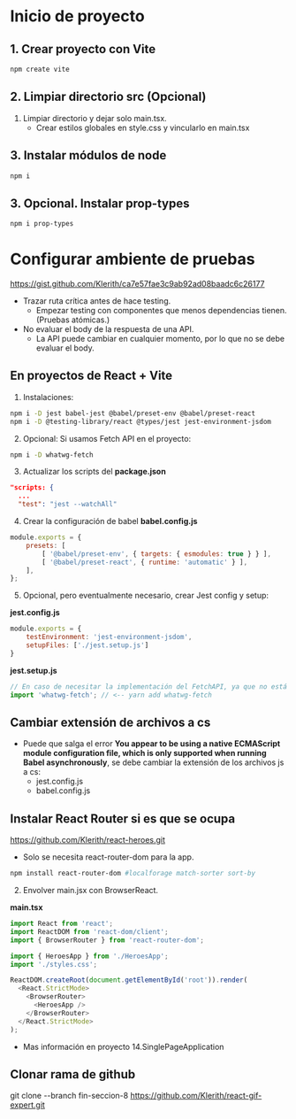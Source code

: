 # Inicio de proyecto
## 1. Crear proyecto con Vite
``` bash
npm create vite
```
## 2. Limpiar directorio src (Opcional)
1. Limpiar directorio y dejar solo main.tsx.
    - Crear estilos globales en style.css y vincularlo en main.tsx

## 3. Instalar módulos de node

``` bash
npm i
```

## 3. Opcional. Instalar prop-types
``` bash
npm i prop-types
```

# Configurar ambiente de pruebas
https://gist.github.com/Klerith/ca7e57fae3c9ab92ad08baadc6c26177
- Trazar ruta crítica antes de hace testing.
    - Empezar testing con componentes que menos dependencias tienen. (Pruebas atómicas.)
- No evaluar el body de la respuesta de una API.
    - La API puede cambiar en cualquier momento, por lo que no se debe evaluar el body.
## En proyectos de React + Vite

1. Instalaciones:
``` bash
npm i -D jest babel-jest @babel/preset-env @babel/preset-react 
npm i -D @testing-library/react @types/jest jest-environment-jsdom
```

2. Opcional: Si usamos Fetch API en el proyecto:
``` bash
npm i -D whatwg-fetch
```

3. Actualizar los scripts del __package.json__

``` json
"scripts: {
  ...
  "test": "jest --watchAll"
```

4. Crear la configuración de babel __babel.config.js__

``` js
module.exports = {
    presets: [
        [ '@babel/preset-env', { targets: { esmodules: true } } ],
        [ '@babel/preset-react', { runtime: 'automatic' } ],
    ],
};
```

5. Opcional, pero eventualmente necesario, crear Jest config y setup:

__jest.config.js__
``` js
module.exports = {
    testEnvironment: 'jest-environment-jsdom',
    setupFiles: ['./jest.setup.js']
}
```

__jest.setup.js__
``` js
// En caso de necesitar la implementación del FetchAPI, ya que no está en versiones antes a la 18 de node
import 'whatwg-fetch'; // <-- yarn add whatwg-fetch
```

## Cambiar extensión de archivos a cs
- Puede que salga el error **You appear to be using a native ECMAScript module configuration file, which is only supported when running Babel asynchronously**, se debe cambiar la extensión de los archivos js a cs:
    - jest.config.js
    - babel.config.js

## Instalar React Router si es que se ocupa
https://github.com/Klerith/react-heroes.git
- Solo se necesita react-router-dom para la app.

``` bash
npm install react-router-dom #localforage match-sorter sort-by
```

2. Envolver main.jsx con BrowserReact.


__main.tsx__
``` ts
import React from 'react';
import ReactDOM from 'react-dom/client';
import { BrowserRouter } from 'react-router-dom';

import { HeroesApp } from './HeroesApp';
import './styles.css';

ReactDOM.createRoot(document.getElementById('root')).render(
  <React.StrictMode>
    <BrowserRouter>
      <HeroesApp />
    </BrowserRouter>
  </React.StrictMode>
);

```

- Mas información en proyecto 14.SinglePageApplication

## Clonar rama de github
git clone --branch fin-seccion-8 https://github.com/Klerith/react-gif-expert.git
